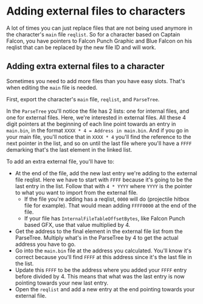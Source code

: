 # Adding external files to characters

A lot of times you can just replace files that are not being used anymore in the character's `main` file `reqlist`. So for a character based on Captain Falcon, you have pointers to Falcon Punch Graphic and Blue Falcon on his reqlist that can be replaced by the new file ID and will work.

## Adding extra external files to a character

Sometimes you need to add more files than you have easy slots. That's when editing the `main` file is needed.

First, export the character's `main` file, `reqlist`, and `ParseTree`.

In the `ParseTree` you'll notice the file has 2 lists: one for internal files, and one for external files. Here, we're interested in external files. All these 4 digit pointers at the beginning of each line point towards an entry in `main.bin`, in the format `XXXX * 4 = Address in main.bin`. And if you go in your main file, you'll notice that in `XXXX * 4` you'll find the reference to the next pointer in the list, and so on until the last file where you'll have a `FFFF` demarking that's the last element in the linked list.

To add an extra external file, you'll have to:

- At the end of the file, add the new last entry we're adding to the external file reqlist. Here we have to start with `FFFF` because it's going to be the last entry in the list. Follow that with `4 * YYYY` where `YYYY` is the pointer to what you want to import from the external file.
    - If the file you're adding has a reqlist, `0000` will do (projectile hitbox file for example). That would mean adding `FFFF0000` at the end of the file.
    - If your file has `InternalFileTableOffsetBytes`, like Falcon Punch based GFX, use that value multiplied by 4.
- Get the address to the final element in the external file list from the ParseTree. Multiply what's in the ParseTree by 4 to get the actual address you have to go.
- Go into the `main.bin` file at the address you calculated. You'll know it's correct because you'll find `FFFF` at this address since it's the last file in the list.
- Update this `FFFF` to be the address where you added your `FFFF` entry before divided by 4. This means that what was the last entry is now pointing towards your new last entry.
- Open the `reqlist` and add a new entry at the end pointing towards your external file.